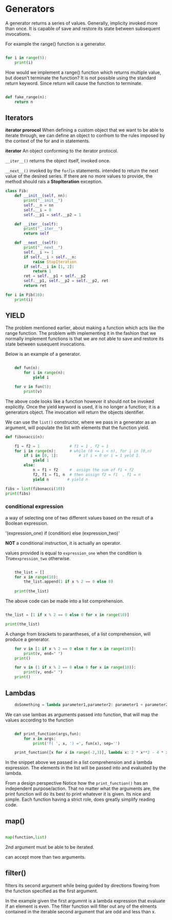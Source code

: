 # Generators

A generator returns a series of values. Generally, implicity invoked more than once. It is capable of save and restore its state between subsequent invocations.

For example the range() function is a generator.

```python

for i in range(5):
    print(i)

```

How would we implement a range() function which returns multiple value, but doesn't terminate the function? It is not possible using the standard return keyword. Since return will cause the function to terminate.

```python

def fake_range(n):
    return n

```

## Iterators

**iterator prorocol** When defining a custom object that we want to be able to iterate through, we can define an object to confrom to the rules imposed by the context of the for and in statements.

**iterator** An object conforming to the iterator protocol.

`__iter__()` returns the object itself, invoked once.

`__next__()` invoked by the `for`/`in` statements. intended to return the next value of the desired series. If there are no more values to provide, the method should rais a **StopIteration** exception.

```python
class Fib:
    def __init__(self, nn):
        print("__init__")
        self.__n = nn
        self.__i = 0
        self.__p1 = self.__p2 = 1

    def __iter__(self):
        print("__iter__")
        return self

    def __next__(self):
        print("__next__")    
        self.__i += 1
        if self.__i > self.__n:
            raise StopIteration
        if self.__i in [1, 2]:
            return 1
        ret = self.__p1 + self.__p2
        self.__p1, self.__p2 = self.__p2, ret
        return ret

for i in Fib(10):
    print(i)
```

## YIELD

The problem mentioned earlier, about making a function which acts like the range function. The problem with implementing it in the fashion that we normally implement functions is that we are not able to save and restore its state between susequent invocations.

Below is an example of a generator.

```python

    def fun(n):
        for i in range(n):
            yield i

    for v in fun(5):
        print(v)

```

The above code looks like a function however it should not be invoked explicitly. Once the yield keyword is used, it is no longer a function; it is a generators object. The invocation will return the objects identifier.

We can use the `list()` constructor, where we pass in a generator as an argument, will populate the list with elements that the function yield.

```python
def fibonacci(n):

    f1 = f2 = 1             # f1 = 1 , f2 = 1
    for i in range(n):      # while (0 <= i < n), for i in [0,n)
        if i in [0, 1]:         # if i = 0 or i = 1 yeld 1.
            yield 1
        else:               
            n = f1 + f2     #  assign the sum of f1 + f2 
            f2, f1 = f1, n  # then assign f2 = f1  , f1 = n
            yield n        # yield n

fibs = list(fibonacci(10))
print(fibs)

```

### conditional expression

a way of selecting one of two different values based on the result of a Boolean expression.

'(expression_one) if (condition) else (expression_two)'

**NOT** a conditional instruction, it is actually an operator.

values provided is equal to `expression_one` when the condition is True`expression_two` otherwise.

```python

    the_list = []
    for x in range(10):
        the_list.append(1 if x % 2 == 0 else 0)
    
    print(the_list)

```

The above code can be made into a list comprehension.

``` python

the_list = [1 if x % 2 == 0 else 0 for x in range(10)]

print(the_list)

```

A change from brackets to parantheses, of a list comprehension, will produce a generator.

```python
    for v in [1 if x % 2 == 0 else 0 for x in range(10)]:
        print(v, end=" ")
    print()

    for v in (1 if x % 2 == 0 else 0 for x in range(10)):
        print(v, end=" ")
    print()
```

## Lambdas

```python
    doSomething = lambda parameter1,parameter2: parameter1 + parameter2
```

We can use lambas as arguments passed into function, that will map the values according to the function

```python

    def print_function(args,fun):
        for x in args:
            print('f( ', x, ') =', fun(x), sep='')

    print_function([x for x in range(-2,3)], lambda x: 2 * x**2 - 4 * x + 2)

```

In the snippet above we passed in a list comprehension and a lambda expression. The elements in the list will be passed into and evaluated by the lambda.

From a design perspective
    Notice how the `print_function()` has an independent purpose/action. That no matter what the arguments are, the print function will do its best to print whatever it is given. Its nice and simple. Each function having a strict role, does greatly simplify reading code.


## map()

```python

map(function,list)

```

2nd argument must be able to be iterated.

can accept more than two arguments.

## filter()

filters its second argument while being guided by directions flowing from the function specified as the first argument.

In the example given the first argumrnt is a lambda expression that evaluate if an element is even. The filter function will filter out any of the elments contained in the iterable second argument that are odd and less than x.
